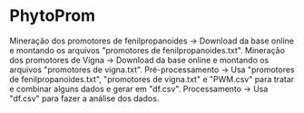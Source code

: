 # PhytoProm


Mineração dos promotores de fenilpropanoides -> Download da base online e montando os arquivos "promotores de fenilpropanoides.txt".
Mineração dos promotores de Vigna -> Download da base online e montando os arquivos "promotores de vigna.txt".
Pré-processamento -> Usa "promotores de fenilpropanoides.txt", "promotores de vigna.txt" e "PWM.csv" para tratar e combinar alguns dados e gerar em "df.csv".
Processamento -> Usa "df.csv" para fazer a análise dos dados.

